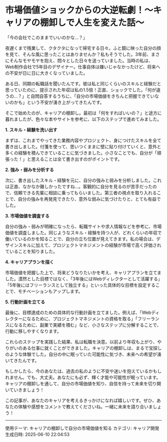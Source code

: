 #  市場価値ショックからの大逆転劇！～キャリアの棚卸しで人生を変えた話～

「今の会社でこのままでいいのかな…？」

夜遅くまで残業して、クタクタになって帰宅する日々。ふと鏡に映った自分の顔を見て、そんな風に思ったことはありませんか？私もそうでした。3年前、まさにそんなモヤモヤを抱え、悶々とした日々を送っていました。当時の私は、Web制作会社で5年目のデザイナー。仕事自体は嫌いじゃなかったけど、将来への不安が日に日に大きくなっていました。

ある日、同期の転職話を聞いたんです。彼は私と同じくらいのスキルと経験だと思っていたのに、提示された年収は私の1.5倍！正直、ショックでした。「何が違うの…？」と自問自答するうちに、「自分の市場価値をきちんと把握できていないのかも」という不安が湧き上がってきたんです。

そこで始めたのが、キャリアの棚卸し。最初は「何をすればいいの？」と途方に暮れましたが、色々な本やサイトを参考に、以下のステップで進めてみました。

**1. スキル・経験を洗い出す**

まずは、これまでやってきた業務内容やプロジェクト、身につけたスキルを全て書き出しました。付箋を使って、思いつくままに壁に貼り付けていくと、意外と多くの経験を積んできていることに気づきました。小さなことでも、自分が「頑張った！」と思えることは全て書き出すのがポイントです。

**2. 強み・弱みを分析する**

次に、書き出したスキル・経験を元に、自分の強みと弱みを分析しました。これは正直、なかなか難しかったですね…。客観的に自分を見るのが苦手だったので、信頼できる先輩に相談に乗ってもらいました。第三者の視点を取り入れることで、自分の強みを再発見できたり、意外な弱みに気づけたりと、とても有益でした。

**3. 市場価値を調査する**

自分の強み・弱みが明確になったら、転職サイトや求人情報などを参考に、市場価値を調査しました。同じようなスキル・経験を持つ人が、どれくらいの年収で働いているのかを知ることで、自分の立ち位置が見えてきます。私の場合は、デザインスキルに加えて、プロジェクトマネジメントの経験が市場で高く評価されていることを知りました。

**4. キャリアプランを描く**

市場価値を把握した上で、将来どうなりたいかを考え、キャリアプランを立てました。漠然とした目標ではなく、「3年後にはWebディレクターとして活躍する」「5年後にはフリーランスとして独立する」といった具体的な目標を設定することで、モチベーションもアップします。

**5. 行動計画を立てる**

最後に、目標達成のための具体的な行動計画を立てました。例えば、「Webディレクターになるために、プロジェクトマネジメントの資格を取る」「フリーランスになるために、副業で実績を積む」など、小さなステップに分解することで、行動に移しやすくなります。

これらのステップを実践した結果、私は転職を決意。以前より年収も上がり、やりがいのある仕事に就くことができました。キャリアの棚卸しは、まるで宝探しのような体験でした。自分の中に眠っていた可能性に気づき、未来への希望が湧いてきたんです。

もしかしたら、今のあなたは、過去の私のように不安や迷いを抱えているかもしれません。でも、大丈夫。あなたにも必ず、輝く才能や可能性が眠っています。キャリアの棚卸しを通して、自分の市場価値を知り、自信を持って未来を切り開いていきましょう！

この記事が、あなたのキャリアを考えるきっかけになれば嬉しいです。ぜひ、あなたの体験や感想をコメントで教えてくださいね。一緒に未来を語り合いましょう！

---
使用テーマ: キャリアの棚卸しで自分の市場価値を知る
カテゴリ: キャリア開発
生成日時: 2025-06-10 22:04:53

